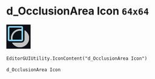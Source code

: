 # d_OcclusionArea Icon `64x64`
<img src="/img/d_OcclusionArea%20Icon.png" width=64 height=64>

``` CSharp
EditorGUIUtility.IconContent("d_OcclusionArea Icon")
```
```
d_OcclusionArea Icon
```
